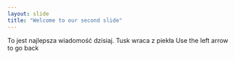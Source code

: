 ```yaml
---
layout: slide
title: "Welcome to our second slide"
---
```

To jest najlepsza wiadomość dzisiaj. Tusk wraca z piekła
Use the left arrow to go back
